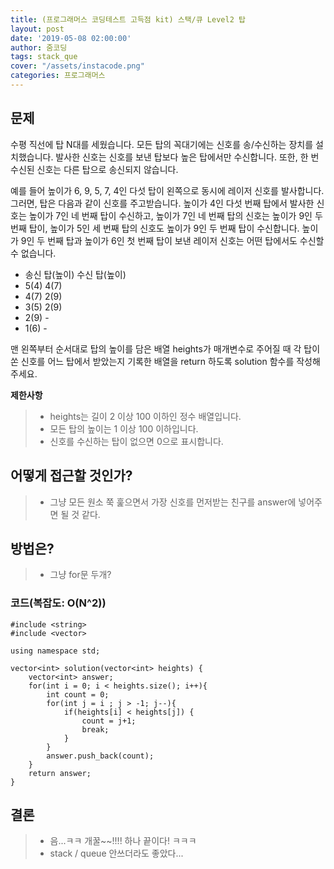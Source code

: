 ```yaml
---
title: (프로그래머스 코딩테스트 고득점 kit) 스택/큐 Level2 탑
layout: post
date: '2019-05-08 02:00:00'
author: 줌코딩
tags: stack_que
cover: "/assets/instacode.png"
categories: 프로그래머스
---
```

## 문제

수평 직선에 탑 N대를 세웠습니다. 모든 탑의 꼭대기에는 신호를 송/수신하는 장치를 설치했습니다. 발사한 신호는 신호를 보낸 탑보다 높은 탑에서만 수신합니다. 또한, 한 번 수신된 신호는 다른 탑으로 송신되지 않습니다.

예를 들어 높이가 6, 9, 5, 7, 4인 다섯 탑이 왼쪽으로 동시에 레이저 신호를 발사합니다. 그러면, 탑은 다음과 같이 신호를 주고받습니다. 높이가 4인 다섯 번째 탑에서 발사한 신호는 높이가 7인 네 번째 탑이 수신하고, 높이가 7인 네 번째 탑의 신호는 높이가 9인 두 번째 탑이, 높이가 5인 세 번째 탑의 신호도 높이가 9인 두 번째 탑이 수신합니다. 높이가 9인 두 번째 탑과 높이가 6인 첫 번째 탑이 보낸 레이저 신호는 어떤 탑에서도 수신할 수 없습니다.

- 송신 탑(높이)    수신 탑(높이)
- 5(4)                4(7)
- 4(7)                2(9)
- 3(5)                2(9)
- 2(9)                -
- 1(6)                -

맨 왼쪽부터 순서대로 탑의 높이를 담은 배열 heights가 매개변수로 주어질 때 각 탑이 쏜 신호를 어느 탑에서 받았는지 기록한 배열을 return 하도록 solution 함수를 작성해주세요.

**제한사항**
>* heights는 길이 2 이상 100 이하인 정수 배열입니다.
>* 모든 탑의 높이는 1 이상 100 이하입니다.
>* 신호를 수신하는 탑이 없으면 0으로 표시합니다.

## 어떻게 접근할 것인가?

>* 그냥 모든 원소 쭉 훑으면서 가장 신호를 먼저받는 친구를 answer에 넣어주면 될 것 같다.

## 방법은?

>* 그냥 for문 두개?

### 코드(복잡도: O(N^2))

    #include <string>
    #include <vector>

    using namespace std;

    vector<int> solution(vector<int> heights) {
        vector<int> answer;
        for(int i = 0; i < heights.size(); i++){
            int count = 0;
            for(int j = i ; j > -1; j--){
                if(heights[i] < heights[j]) {
                    count = j+1;
                    break;
                }
            }
            answer.push_back(count);  
        }
        return answer;
    }



## 결론

>* 음...ㅋㅋ 개꿀~~!!!! 하나 끝이다! ㅋㅋㅋ
>* stack / queue 안쓰더라도 좋았다...
